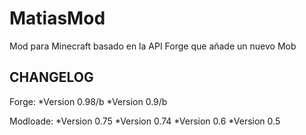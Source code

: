 ﻿MatiasMod
=========

Mod para Minecraft basado en la API Forge que añade un nuevo Mob


CHANGELOG
---------

Forge:
*Version 0.98/b
*Version 0.9/b

Modloade:
*Version 0.75
*Version 0.74
*Version 0.6
*Version 0.5
